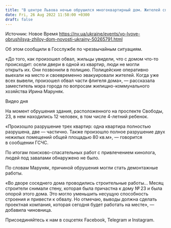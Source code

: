 ```yaml
---
title: "В центре Львова ночью обрушился многоквартирный дом. Жителей спасла их бдительность — фото"
date: Fri, 26 Aug 2022 11:58:00 +0300
draft: false
---
```

Источник: Новое Время https://nv.ua/ukraine/events/vo-lvove-obrushilsya-zhiloy-dom-novosti-ukrainy-50265791.html


Об этом сообщили в Госслужбе по чрезвычайным ситуациям.

«До того, как произошел обвал, жильцы увидели, что с домом что-то происходит: осели двери в одной из квартир, люди не могли открыть их. Они позвонили в полицию. Полицейские оперативно выехали на место и своевременно эвакуировали жителей. Когда уже всех вывели, произошел обвал части флигеля дома», — рассказала заместитель мэра города по вопросам жилищно-коммунального хозяйства Ирина Маруняк.

 Видео дня   

На момент обрушения здания, расположенного на проспекте Свободы, 23, в нем находились 12 человек, в том числе 4-летний ребенок.

«Произошло разрушение трех квартир: одна квартира полностью разрушена, две — частично. Также произошло полное разрушение двух нежилых помещений общей площадью 80 кв.м», — говорится в сообщении ГСЧС.

По итогам поисково-спасательных работ с привлечением кинолога, людей под завалами обнаружено не было. 

По словам Маруняк, причиной обрушения могли стать демонтажные работы.

«Во дворе соседнего дома проводились строительные работы… Месяц строители снимали стену, которая была причастна к дому № 23 и была опорой этого дома. Это могло уменьшить несущую способность строения и привести к обвалу. Но отмечаю, выводы должна сделать проектная компания, которая сегодня будет работать на месте», — добавила чиновница.

Присоединяйтесь к нам в соцсетях Facebook, Telegram и Instagram.

